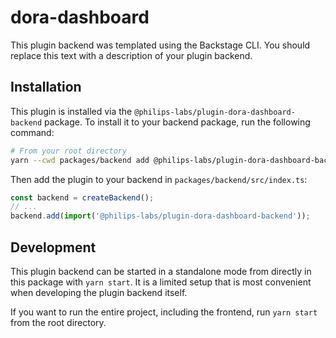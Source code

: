 # dora-dashboard

This plugin backend was templated using the Backstage CLI. You should replace this text with a description of your plugin backend.

## Installation

This plugin is installed via the `@philips-labs/plugin-dora-dashboard-backend` package. To install it to your backend package, run the following command:

```bash
# From your root directory
yarn --cwd packages/backend add @philips-labs/plugin-dora-dashboard-backend
```

Then add the plugin to your backend in `packages/backend/src/index.ts`:

```ts
const backend = createBackend();
// ...
backend.add(import('@philips-labs/plugin-dora-dashboard-backend'));
```

## Development

This plugin backend can be started in a standalone mode from directly in this
package with `yarn start`. It is a limited setup that is most convenient when
developing the plugin backend itself.

If you want to run the entire project, including the frontend, run `yarn start` from the root directory.
